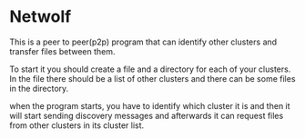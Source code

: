 # Netwolf

This is a peer to peer(p2p) program that can identify other clusters and transfer files between them.

To start it you should create a file and a directory for each of your clusters. In the file there should be a list of other clusters and there can be some files in the directory.

when the program starts, you have to identify which cluster it is and then it will start sending discovery messages and afterwards it can request files from other clusters in its cluster list.
